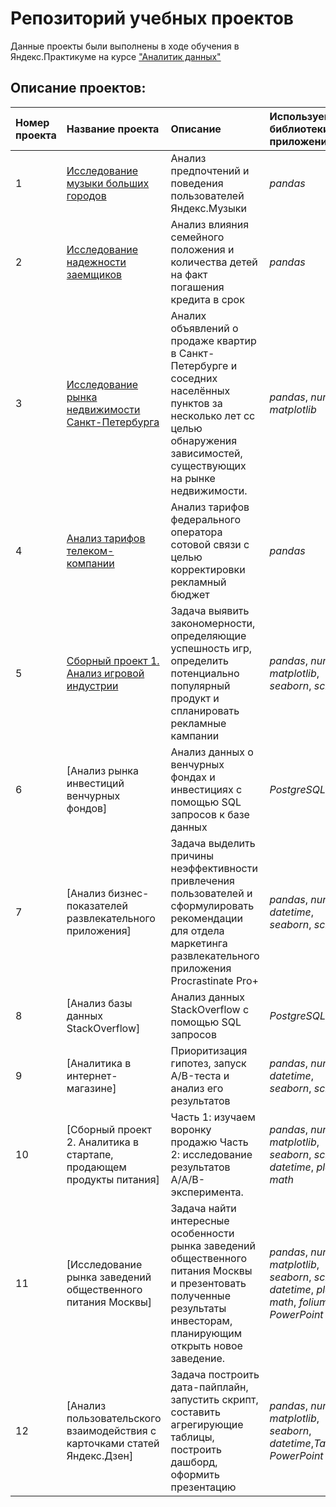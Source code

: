 # Репозиторий учебных проектов

Данные проекты были выполнены в ходе обучения в Яндекс.Практикуме на курсе ["Аналитик данных"](https://praktikum.yandex.ru/data-analyst/)

## Описание проектов:
| Номер проекта    | Название проекта     | Описание | Используемые библиотеки/приложения |                                                  
| :--------------- | :------------------- | :------- | :---------------------- |
| 1                | [Исследование музыки больших городов](https://github.com/VeraNovich/Yandex.Praktikum_DA_projects/blob/main/01_Исследование%20музыки%20больших%20городов/README.md)| Анализ предпочтений и поведения пользователей Яндекс.Музыки | *pandas* |
|2                 |[Исследование надежности заемщиков](https://github.com/VeraNovich/Yandex.Praktikum_DA_projects/blob/main/02_Исследование%20надежности%20заемщиков/README.md)|Анализ влияния семейного положения и количества детей на факт погашения кредита в срок|*pandas*|
|3                 |[Исследование рынка недвижимости Санкт-Петербурга](https://github.com/VeraNovich/Yandex.Praktikum_DA_projects/blob/main/03_Исследование%20рынка%20недвижимости%20Санкт-Петербурга/README.md)| Аналих объявлений о продаже квартир в Санкт-Петербурге и соседних населённых пунктов за несколько лет  cс целью обнаружения зависимостей, существующих на рынке недвижимости.|*pandas*, *numpy*, *matplotlib*|
|4                 |[Анализ тарифов телеком-компании](https://github.com/VeraNovich/Yandex.Praktikum_DA_projects/blob/main/04_Анализ%20тарифов%20телеком-компании/README.md)|Анализ тарифов федерального оператора сотовой связи с целью корректировки рекламный бюджет|*pandas* |
|5                 |[Сборный проект 1. Анализ игровой индустрии](https://github.com/VeraNovich/Yandex.Praktikum_DA_projects/blob/main/Сборный%20проект%201_Анализ%20игровой%20индустрии/README.md)|Задача выявить закономерности, определяющие успешность игр, определить потенциально популярный продукт и спланировать рекламные кампании|*pandas*, *numpy*, *matplotlib*, *seaborn*, *scipy*|
|6                 |[Анализ рынка инвестиций венчурных фондов]| Анализ данных о венчурных фондах и инвестициях с помощью SQL запросов к базе данных|*PostgreSQL* |
|7                 |[Анализ бизнес-показателей развлекательного приложения]|Задача выделить причины неэффективности привлечения пользователей и сформулировать рекомендации для отдела маркетинга развлекательного приложения Procrastinate Pro+|*pandas*, *numpy*, *datetime*, *seaborn*, *scipy*|
|8                 |[Анализ базы данных StackOverflow]|Анализ данных StackOverflow с помощью SQL запросов|*PostgreSQL*|
|9                 |[Аналитика в интернет-магазине]|Приоритизация гипотез, запуск A/B-теста и анализ его результатов|*pandas*, *numpy*, *datetime*, *seaborn*, *scipy*|
|10                |[Сборный проект 2. Аналитика в стартапе, продающем продукты питания]|Часть 1: изучаем воронку продажю Часть 2: исследование результатов A/A/B-эксперимента.|*pandas*, *numpy*, *matplotlib*, *seaborn*, *scipy*, *datetime*, *plotly*, *math*|
|11                |[Исследование рынка заведений общественного питания Москвы]|Задача найти интересные особенности рынка заведений общественного питания Москвы и презентовать полученные результаты инвесторам, планирующим открыть новое заведение.|*pandas*, *numpy*, *matplotlib*, *seaborn*, *scipy*, *datetime*, *plotly*, *math*, *folium*, *PowerPoint*|
|12                |[Анализ пользовательского взаимодействия с карточками статей Яндекс.Дзен]|Задача построить дата-пайплайн, запустить скрипт, составить агрегирующие таблицы, построить дашборд, оформить презентацию|*pandas*, *numpy*, *matplotlib*, *seaborn*, *datetime*,*Tableau*, *PowerPoint*|






